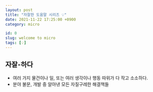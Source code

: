 ```yaml
---
layout: post
title: "자잘한 도움말 시리즈 💡"
date: 2021-11-22 17:25:00 +0900
category: micro

id: 0
slug: welcome to micro
tags: [💡]
---
```


## 자잘-하다

- 여러 가지 물건이나 일, 또는 여러 생각이나 행동 따위가 다 작고 소소하다.
- 분야 불문, 개발 중 알아낸 모든 자질구레한 해결책들
